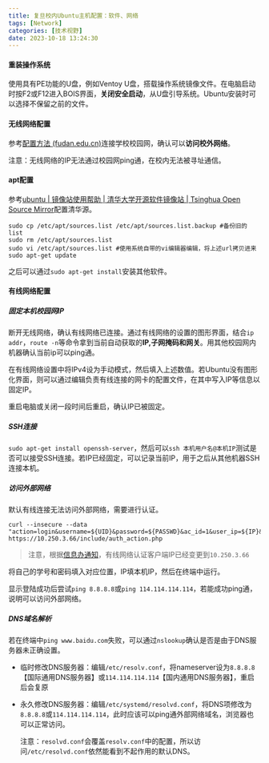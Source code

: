 ```yaml
---
title: 复旦校内Ubuntu主机配置：软件、网络
tags: [Network]
categories: [技术视野]
date: 2023-10-18 13:24:30
---
```


#### 重装操作系统

使用具有PE功能的U盘，例如Ventoy U盘，搭载操作系统镜像文件。在电脑启动时按F2或F12进入BOIS界面，**关闭安全启动**，从U盘引导系统。Ubuntu安装时可以选择不保留之前的文件。

#### 无线网络配置

参考[配置方法 (fudan.edu.cn)](http://ecampus.fudan.edu.cn/2262/list.htm)连接学校校园网，确认可以**访问校外网络**。

注意：无线网络的IP无法通过校园网ping通，在校内无法被寻址通信。

#### apt配置

参考[ubuntu | 镜像站使用帮助 | 清华大学开源软件镜像站 | Tsinghua Open Source Mirror](https://mirrors.tuna.tsinghua.edu.cn/help/ubuntu/)配置清华源。

```shell
sudo cp /etc/apt/sources.list /etc/apt/sources.list.backup #备份旧的list
sudo rm /etc/apt/sources.list
sudo vi /etc/apt/sources.list #使用系统自带的vi编辑器编辑，将上述url拷贝进来
sudo apt-get update
```

之后可以通过`sudo apt-get install`安装其他软件。

#### 有线网络配置

##### 固定本机校园网IP

断开无线网络，确认有线网络已连接。通过有线网络的设置的图形界面，结合`ip addr`，`route -n`等命令拿到当前自动获取的**IP,子网掩码和网关**。用其他校园网内机器确认当前ip可以ping通。

在有线网络设置中将IPv4设为手动模式，然后填入上述数值。若Ubuntu没有图形化界面，则可以通过编辑负责有线连接的网卡的配置文件，在其中写入IP等信息以固定IP。

重启电脑或关闭一段时间后重启，确认IP已被固定。

##### SSH连接

`sudo apt-get install openssh-server`，然后可以`ssh 本机用户名@本机IP`测试是否可以接受SSH连接。若IP已经固定，可以记录当前IP，用于之后从其他机器SSH连接本机。

##### 访问外部网络

默认有线连接无法访问外部网络，需要进行认证。

```shell
curl --insecure --data "action=login&username=${UID}&password=${PASSWD}&ac_id=1&user_ip=${IP}&nas_ip=&user_mac=&save_me=1&ajax=1" https://10.250.3.66/include/auth_action.php
```

> 注意，根据[信息办通知](https://ecampus.fudan.edu.cn/19/67/c33383a661863/page.htm)，有线网络认证客户端IP已经变更到`10.250.3.66`

将自己的学号和密码填入对应位置，IP填本机IP，然后在终端中运行。

显示登陆成功后尝试`ping 8.8.8.8`或`ping 114.114.114.114`，若能成功ping通，说明可以访问外部网络。

##### DNS域名解析

若在终端中`ping www.baidu.com`失败，可以通过`nslookup`确认是否是由于DNS服务器未正确设置。

- 临时修改DNS服务器：编辑`/etc/resolv.conf`，将nameserver设为`8.8.8.8`【国际通用DNS服务器】或`114.114.114.114`【国内通用DNS服务器】，重启后会复原

- 永久修改DNS服务器：编辑`/etc/systemd/resolvd.conf`，将DNS项修改为`8.8.8.8`或`114.114.114.114`，此时应该可以ping通外部网络域名，浏览器也可以正常访问。

  注意：`resolvd.conf`会覆盖`resolv.conf`中的配置，所以访问`/etc/resolvd.conf`依然能看到不起作用的默认DNS。
